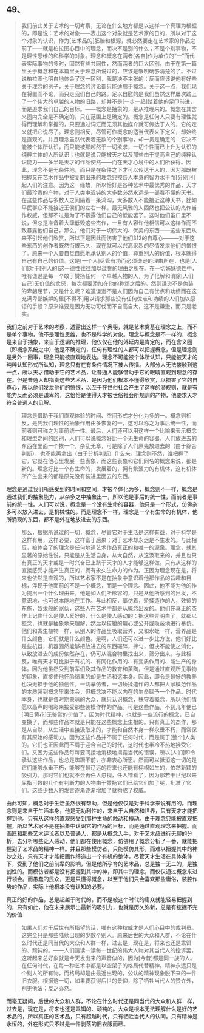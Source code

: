 <h2>49、</h2><blockquote data-pid="T4fV14Oc">我们前此关于艺术的一切考察，无论在什么地方都是以这样一个真理为根据的，即是说：艺术的对象——表出这个对象就是艺术家的日的，所以对于这个对象的认识，作为[艺术品的]胚胎和根源，就必然要走在艺术家的作品之前了——就是柏拉图心目中的理念，而决不是别的什么；不是个别事物，不是理性思维的和科学的对象。理念和概念在两者[各自]作为单位的“一”而代表实际事物的多时，固然有些共同性，然而两者的巨大区别，由于在第一篇里关于概念和在本篇里关于理念所说过的，应该是够明确够清楚的了。不过说柏拉图也明白地体会了这一区别，我是决不主张的；反而应该说他有好些关于理念的例子，关于理念的讨论都只能适用于概念。关于这一点，我们现在将置而不论，而只走我们自己的路。足以自慰的是我们虽然这样屡次踏上了一个伟大的卓越的人物的旧路，却并不是[一步一趋]踏着他的足印前进，而是追求我们自己的目标。——概念是抽象的，是从推理来的。概念在其含义圈内完全是不确定的，只在范围上是确定的。概念是任何人只要有理性就得而理解和掌握的，只要通过词汇而无须其他媒介就可传达于人的，它的定义就把它说尽了。理念则相反，尽管可作概念的适当代表来下定义，却始终是直观的。并且理念虽然代表着无数的个别事物，却一贯是确定的：它决不能被个体所认识，而只能被那超然于一切欲求，一切个性而已上升为认识的纯粹主体的人所认识；也就是说只能被天才以及那些由于提高自己的纯粹认识能力——多半是天才的作品使然——而在天才心境中的人们所获得。因此，理念不是无条件地，而只是在条件之下才可以传达于人的，因为那既被把握又在艺术作品中被复制出来的理念只按各人本身的智力水平而[分别]引起人们的注意。因为这一缘故，所以恰好是各种艺术中最优秀的作品，天才们最珍贵的产物，对于人类中迟钝的大多数必然永远是一部看不懂的天书。在这些作品与多数人之间隔着一条鸿沟，大多数人不能接近这种天书，犹如平民群众不能接近王侯们的左右一样。最无风雅的人固然也把公认的杰作当作权威，但那不过是为了不暴露他们自己的低能罢了。这时他们虽口里不说，但总是准备着大肆低毁这些杰作，一旦有人容许他相信可以这样作而不致暴露他们自己，那么，他们对于一切伟大的、优美的东西——这些东西从来不引起他们欣赏，所以正是因此而伤害了他们312的自尊心———对于这些东西的创作者既然衔恨已久，现在就可以兴高采烈的尽情发泄他们的憎恨了。原来一个人要自觉自愿地承认别人的价值，尊重别人的价值，根本就得自己有自己的价值。这是[一个人]尽管有功而必须谦逊的理由所在，也是[人们]对于[别人的]这一德性往往加以过誉的理由之所在。在一切姊妹德性中，唯有谦逊是每一个敢于赞扬任何一个卓越人物的人，为了化解和消除[人们自己]无价值的忿怒，每次都要添加在他的称颂之后的。然则谦逊不是伪装的卑躬屈节，又是什么呢？难道谦逊不是人们因为自己有优点和功绩而在这充满卑鄙嫉妒的里[不得不]用以请求那些没有任何优点和功绩的人们加以原谅的手段？原来谁要是因为无功可伐而不自高自大，这不是谦逊，而只是老实。</blockquote><p data-pid="VEIxQ7Yi">我们之前对于艺术的考察，透露出这样一个奥秘，就是艺术奠基在理念之上，而不是单个事物，他不是理性思维，也不是科学的对象。理念与概念是不一样的，概念是来自于抽象，来自于逻辑的推理，他仅仅在他的外延内是肯定的，而在含义圈（即概念系统之中）他是不确定的，任何有理性的人都可以把握概念，但是理念则是另外一回事，理念只能被直观地表达。理念不可能被个体所认知，只能被天才的纯粹认知形式所认知，理念只有在有条件情况下被人传播。大部分人无法接触到这一点，所以天才借助于它的艺术品，让普通人能够借助于它的眼睛直观到理念的存在。但是普通人却指责这些艺术品，是因为他们根本不懂得欣赏，以损害了它的自尊心，所以他们发泄他们的愤恨，以至于在世俗社会产生了这样的潜规则，就是有能力反而必须是谦卑的，这恰恰是使得天才被世俗社会所规训的产物，他要求天才符合普通人的见解。</p><blockquote data-pid="gNV04LRr">理念是借助于我们直观体验的时间、空间形式才分化为多的一。概念则相反，是凭我们理性的抽象作用由多恢复的一，这可以称之为事后统一性，而前者则可称之为事前统一性。最后，人们还可以用这样一个比喻来表示概念和理型之间的区别，人们可以说概念好比一个无生命的容器，人们放进去的东西在里面一个挨一个，杂乱无章，可是除了人们原先放进去的（由于综合判断），也不能再拿出（由于分析判断）什么来。理念则不然，谁把握了它，它就在他心里发展一些表象，而这些表象和它们同名的概念来说，都是新的。理念好比一个有生命的，发展着的，拥有繁殖力的有机体，这有机体所产生出来的都是原先没有装进里面去的东西。</blockquote><p data-pid="T7Jak-e-">理念是通过我们所感受到的时间和空间，才被个体化为多，概念则不一样，概念是通过我们的抽象能力，从杂多之中抽象出一，所以他是事后的统一性，而前者是事前的统一性。人们可以说，概念是一个没有生命的容器，他只是一个形式，仿佛杂多可以放入进去，是机械性的。而是理念不一样，理念是一个有生命的有机体，他所涌现的东西，都不是外在地放进去的东西。</p><blockquote data-pid="eXtJwlVh">那么，根据所说过的一切，概念，尽管它对于生活是这样有益，对于科学是这样有用，这样必要，这样富于后果；对于艺术却永远是不生发的。与此相反，被体会了的理念是任何地道艺术作品真正的和唯一的源泉。理念，就其显著的原始性说，只能是从生活自身，从大自然，从这汲取来的，并且也只有真正的天才或是一时兴奋已上跻于天才的人才能够这样做。只有从这样的直接感受才能产生真正的，拥有永久生命力的作为。正因为理念现在是，将来也依然是直观的，所以艺术家不是在抽象中意识着他那作品的旨趣和目标，浮现于他面前的不是一个概念，而是一个理念。因此，他不能为他的作为提出一个什么理由来。他是如人们所形容的，只是从他所感到的出发，不意识地，也可说本能地在工作。与此相反，摹仿着，矫揉造作的人，效颦的东施，奴隶般的家伙，这些人在艺术中都是从概念出发的。他们在真正的杰作上记住什么是使人爱好的，什么是使人感动的；把这些弄明白了，就都以概念，也就是抽象地来理解，然后以狡猾的用心或公开或隐蔽地进行摹仿。他们和寄生植物一样，从别人的作品里吸取营养，又和水蛭一样，营养品是什么颜色，它们就是什么颜色。是啊，人们还可以进一步比方说，他们好比是些机器，机器固然能够把放进去的东西碾碎，拌匀，但决不能使之消化，以致放进去的成份依然存在，仍可从混合物里找出来，筛分出来。与此相反，唯有天才可比拟于有机的、有同化作用的、有变质作用的、能生产的身体。因为他虽然受到前辈们及其作品的教育和薰陶，但是通过直观所见事物的印象，直接使他怀胎结果的却是生活和这本身。因此，即令是最好的教养也决无损于他的独创性。一切摹仿者，一切矫揉造作的人都把人家模范作品的本质装到概念里来体会，但概念决不能以内在的生命赋予一个作品。时代本身，也就是各时期蒙昧的大众，就只认识概念，株守着概念，所以他们情愿以高声的喝彩来接受那些装模作样的作品。可是这些作品，不到几年便已[明日黄花]无鉴赏的价值了，因为时代精神，也就是一些流行的概念，已自变换了，而那些作品本就是只能在这些概念上生根的。只有真正的杰作，那是从自然，从生活中直接汲取来的，才能和自然本身一样永垂不朽，而常保有其原始的感动力。因为这些作品并不属于任何时代，而是属于[整个]人类的。它们也正因此而不屑于迎合自己的时代，这时代也半冷不热地接受它们。又因为这些作品每每要间接地消极地揭露当代的错误，所以[人们]即令承认这些作品，也总是蜘蹰不前，亦非衷心所愿。然而可以抵消这一切的是它们能够永垂不朽，能够在最辽远的将来也还能有栩栩如生的，依然新颖的吸引力。那时它们也就不会再任人忽视，任人错看了，因为那若干世纪以来屈指可数的几个有判断力的人物由于赞扬它们已给它们加了冕，批准了它们。这些少数人的发言逐渐逐渐增加了就构成了权威。</blockquote><p data-pid="g0vi3_sC">由此可知，概念对于生活虽然很有帮助，但是他仅仅是对于科学来说有用的。而理念则是来自于生活本身，他是无功利性的，来自于大自然和世界，只有天才才能把握到他。只有从这样的直观感受到那种生命的触动和搏动。由于理念只能被直观把握，所以艺术家不是在抽象中认识它的作品的目标，而是通过直观理念来把握。而画匠和那些艺术评论者以及普通人，都是从概念入手，对于艺术品进行无聊的分析，去分析哪些让人感动，他们都在使用概念，仿佛用了概念分析了一番，就能把握到了艺术品的精神一样。并且那些模仿者，只能模仿其形，而难以把握其中的神妙之处，只有天才才能把画作缔造出一个有机的整体，尽管天才生活在具体条件下，受到了他们之前前辈的影响，但是他所孕育的艺术品，总是独一无二的，是独创性的。而模仿者都是没有把握到其中的神，即其中的理念，而仅仅通过概念来进行领会。而愚蠢的民众，更是只懂得概念，以至于他们只会喜欢那些庸俗，装腔作势的作品，实际上他根本没有认知的必要。</p><p data-pid="fxrAtNYZ">真正的好的作品，总是超越于时代的，而不是被这个时代的庸众就能轻易把握到的，只有如此，他在未来展示出最新的吸引力，也就是历久弥新，总是有挖掘不完的价值</p><blockquote data-pid="40KgW7MV">如果人们对于后世有所指望的话，唯有这种权威才是人们心目中的裁判员。这完全只是那些陆续出现的少数个别人。原来后世的大众和人群，不论在什么时代还是同当代的大众和人群一样，过去是，现在是，将来也还是乖饵的、顽钝的。——人们请读一读每一世纪的伟大人物对其当代人的控诉罢，这听起来总好象就是今天发出来的声音似的，因为[今昔]都是同一族的人。在任何时代，在每一种艺术中都是以空架子的格局代替精神。精神永远只是个别人的所有物，而格局却是由最近出现的，公认的精神现象脱下来的一件旧衣服。根据这一切，如果要获得后世的景仰，除了牺牲当代人的赞许外，别无他法；反之亦然。</blockquote><p data-pid="V6rS5HXa">而毫无疑问，后世的大众和人群，不论在什么时代还是同当代的大众和人群一样，过去是，现在是，将来也还是乖饵的、顽钝的。大众是根本无法理解什么是好的艺术品的，所以真正的艺术品，只有超越时代，只有牺牲当代人的认同。只有精神是永恒的，外在形式只不过是一件剥落的旧衣服而已。</p>